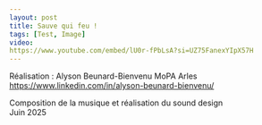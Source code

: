 ```yaml
---
layout: post
title: Sauve qui feu !
tags: [Test, Image]
video: 
https://www.youtube.com/embed/lU0r-fPbLsA?si=UZ75FanexYIpX57H
---
```


Réalisation : Alyson Beunard-Bienvenu
MoPA Arles  
https://www.linkedin.com/in/alyson-beunard-bienvenu/

Composition de la musique et réalisation du sound design  
Juin 2025
